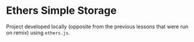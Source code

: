 # Ethers Simple Storage

Project developed locally (opposite from the previous lessons that were run on
remix) using `ethers.js`.
